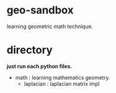 # geo-sandbox

learning geometric math technique.




# directory
__just run each python files.__
- math : learning mathematics geometry. 
    - laplacian : laplacian matrix impl








